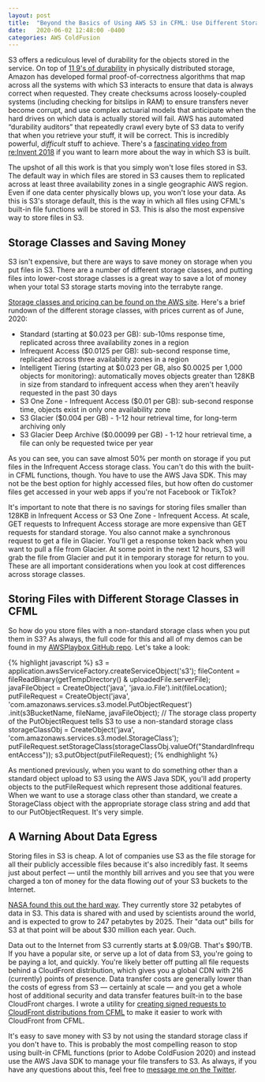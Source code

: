 ```yaml
---
layout: post
title:  "Beyond the Basics of Using AWS S3 in CFML: Use Different Storage Classes to Save Money"
date:   2020-06-02 12:48:00 -0400
categories: AWS ColdFusion
---
```


S3 offers a rediculous level of durability for the objects stored in the service. On top of [11 9's of durability](https://wasabi.com/blog/11-nines-durability/) in physically distributed storage, Amazon has developed formal proof-of-correctness algorithms that map across all the systems with which S3 interacts to ensure that data is always correct when requested. They create checksums across loosely-coupled systems (including checking for bitslips in RAM) to ensure transfers never become corrupt, and use complex actuarial models that anticipate when the hard drives on which data is actually stored will fail. AWS has automated “durability auditors” that repeatedly crawl every byte of S3 data to verify that when you retrieve your stuff, it will be correct. This is incredibly powerful, _difficult_ stuff to achieve. There's a [fascinating video from re:Invent 2018](youtube.com/watch?v=nLyppihvhpQ) if you want to learn more about the way in which S3 is built.

The upshot of all this work is that you simply won't lose files stored in S3. The default way in which files are stored in S3 causes them to replicated across at least three availability zones in a single geographic AWS region. Even if one data center physically blows up, you won't lose your data. As this is S3's storage default, this is the way in which all files using CFML's built-in file functions will be stored in S3. This is also the most expensive way to store files in S3.

## Storage Classes and Saving Money

S3 isn't expensive, but there are ways to save money on storage when you put files in S3. There are a number of different storage classes, and putting files into lower-cost storage classes is a great way to save a lot of money when your total S3 storage starts moving into the terrabyte range. 

[Storage classes and pricing can be found on the AWS site](https://aws.amazon.com/s3/pricing/). Here's a brief rundown of the different storage classes, with prices current as of June, 2020:

- Standard (starting at $0.023 per GB): sub-10ms response time, replicated across three availability zones in a region
- Infrequent Access ($0.0125 per GB): sub-second response time, replicated across three availability zones in a region
- Intelligent Tiering (starting at $0.023 per GB, also $0.0025 per 1,000 objects for monitoring): automatically moves objects greater than 128KB in size from standard to infrequent access when they aren't heavily requested in the past 30 days
- S3 One Zone - Infrequent Access ($0.01 per GB): sub-second response time, objects exist in only one availability zone
- S3 Glacier ($0.004 per GB) - 1-12 hour retrieval time, for long-term archiving only
- S3 Glacier Deep Archive ($0.00099 per GB) - 1-12 hour retrieval time, a file can only be requested twice per year

As you can see, you can save almost 50% per month on storage if you put files in the Infrequent Access storage class. You can't do this with the built-in CFML functions, though. You have to use the AWS Java SDK. This may not be the best option for highly accessed files, but how often do customer files get accessed in your web apps if you're not Facebook or TikTok?

It's important to note that there is no savings for storing files smaller than 128KB in Infrequent Access or S3 One Zone - Infrequent Access. At scale, GET requests to Infrequent Access storage are more expensive than GET requests for standard storage. You also cannot make a synchronous request to get a file in Glacier. You'll get a response token back when you want to pull a file from Glacier. At some point in the next 12 hours, S3 will grab the file from Glacier and put it in temporary storage for return to you. These are all important considerations when you look at cost differences across storage classes.

## Storing Files with Different Storage Classes in CFML

So how do you store files with a non-standard storage class when you put them in S3? As always, the full code for this and all of my demos can be found in my [AWSPlaybox GitHub repo](https://github.com/brianklaas/awsPlaybox). Let's take a look:

{% highlight javascript %}
    s3 = application.awsServiceFactory.createServiceObject('s3');
    fileContent = fileReadBinary(getTempDirectory() & uploadedFile.serverFile);
    javaFileObject = CreateObject('java', 'java.io.File').init(fileLocation);
    putFileRequest = CreateObject('java', 'com.amazonaws.services.s3.model.PutObjectRequest')
        .init(s3BucketName, fileName, javaFileObject);
    // The storage class property of the PutObjectRequest tells S3 to use a non-standard storage class
    storageClassObj = CreateObject('java', 'com.amazonaws.services.s3.model.StorageClass');
    putFileRequest.setStorageClass(storageClassObj.valueOf("StandardInfrequentAccess"));
    s3.putObject(putFileRequest);
{% endhighlight %}

As mentioned previously, when you want to do something other than a standard object upload to S3 using the AWS Java SDK, you'll add property objects to the putFileRequest which represent those additional features. When we want to use a storage class other than standard, we create a StorageClass object with the appropriate storage class string and add that to our PutObjectRequest. It's very simple.

## A Warning About Data Egress

Storing files in S3 is cheap. A lot of companies use S3 as the file storage for all their publicly accessible files because it's also incredibly fast. It seems just about perfect &mdash; until the monthly bill arrives and you see that you were charged a ton of money for the data flowing _out_ of your S3 buckets to the Internet.

[NASA found this out the hard way](https://www.theregister.co.uk/2020/03/19/nasa_cloud_data_migration_mess/). They currently store 32 petabytes of data in S3. This data is shared with and used by scientists around the world, and is expected to grow to 247 petabytes by 2025. Their "data out" bills for S3 at that point will be about $30 million each year. Ouch.

Data out to the Internet from S3 currently starts at $.09/GB. That's $90/TB. If you have a popular site, or serve up a lot of data from S3, you're going to be paying a lot, and quickly. You're likely better off putting all file requests behind a CloudFront distribution, which gives you a global CDN with 216 (currently) points of presence. Data transfer costs are generally lower than the costs of egress from S3 &mdash; certainly at scale &mdash; and you get a whole host of additional security and data transfer features built-in to the base CloudFront charges. I wrote a utility for [creating signed requests to CloudFront distributions from CFML](http://brianklaas.net/aws/coldfusion/2019/09/27/Updated-Version-S3-and-CloudFront-Signing-Utilities.html) to make it easier to work with CloudFront from CFML.

It's easy to save money with S3 by not using the standard storage class if you don't have to. This is probably the most compelling reason to stop using built-in CFML functions (prior to Adobe ColdFusion 2020) and instead use the AWS Java SDK to manage your file transfers to S3. As always, if you have any questions about this, feel free to [message me on the Twitter](https://twitter.com/brian_klaas).